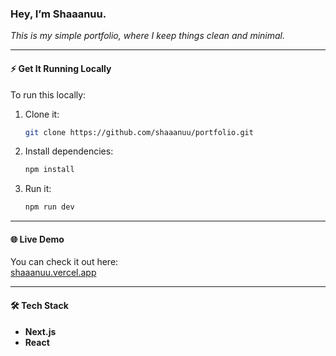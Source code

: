 ### **Hey, I’m Shaaanuu.**

_This is my simple portfolio, where I keep things clean and minimal._

---

#### **⚡ Get It Running Locally**

To run this locally:

1. Clone it:

   ```bash
   git clone https://github.com/shaaanuu/portfolio.git
   ```

2. Install dependencies:

   ```bash
   npm install
   ```

3. Run it:
   ```bash
   npm run dev
   ```

---

#### **🌐 Live Demo**

You can check it out here:  
[shaaanuu.vercel.app](https://shaaanuu.vercel.app)

---

#### **🛠️ Tech Stack**

- **Next.js**
- **React**

